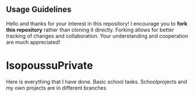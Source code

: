 ## Usage Guidelines

Hello and thanks for your interest in this repository! I encourage you to **fork this repository** rather than cloning it directly.
 Forking allows for better tracking of changes and collaboration. Your understanding and cooperation are much appreciated!

# IsopoussuPrivate
Here is everything that I have done. Basic school tasks.
Schoolprojects and my own projects are in different branches
